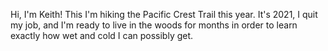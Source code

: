 Hi, I'm Keith! This I'm hiking the Pacific Crest Trail this year. It's 2021, I quit my job, and I'm ready to live in the woods for months in order to learn exactly how wet and cold I can possibly get.